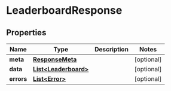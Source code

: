 

# LeaderboardResponse


## Properties

Name | Type | Description | Notes
------------ | ------------- | ------------- | -------------
**meta** | [**ResponseMeta**](ResponseMeta.md) |  |  [optional]
**data** | [**List&lt;Leaderboard&gt;**](Leaderboard.md) |  |  [optional]
**errors** | [**List&lt;Error&gt;**](Error.md) |  |  [optional]



